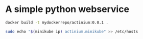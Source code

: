 # A simple python webservice

``` bash
docker build -t mydockerrepo/actinium:0.0.1 .
```

``` bash
sudo echo "$(minikube ip) actinium.minikube" >> /etc/hosts
```
